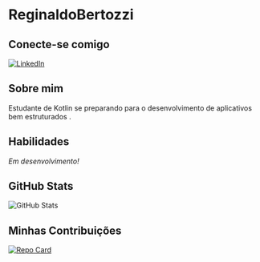 # **ReginaldoBertozzi**

## **Conecte-se comigo**
[![LinkedIn](https://img.shields.io/badge/LinkedIn-000?style=for-the-badge&logo=linkedin&logoColor=0E76A8)](https://www.linkedin.com/in/reginaldo-bertozzi-23394a77/)

## **Sobre mim**
Estudante de Kotlin se preparando para o desenvolvimento de aplicativos bem estruturados  .

## **Habilidades**
*Em desenvolvimento!*

## **GitHub Stats**
![GitHub Stats](https://github-readme-stats.vercel.app/api?username=Reginaldo-Bertozzi&theme=transparent&bg_color=000&border_color=30A3DC&show_icons=true&icon_color=30A3DC&title_color=E94D5F&text_color=FFF)

## **Minhas Contribuições**
[![Repo Card](https://github-readme-stats.vercel.app/api/pin/?username=Reginaldo-Bertozzi&repo=dio-lab-open-source&bg_color=000&border_color=30A3DC&show_icons=true&icon_color=30A3DC&title_color=E94D5F&text_color=FFF)](https://github.com/Reginaldo-Bertozzi/dio-lab-open-source)
